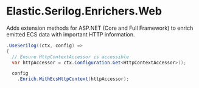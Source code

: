 # Elastic.Serilog.Enrichers.Web

Adds extension methods for ASP.NET (Core and Full Framework) to enrich emitted ECS data with important HTTP information.

```csharp
.UseSerilog((ctx, config) =>
{
  // Ensure HttpContextAccessor is accessible
  var httpAccessor = ctx.Configuration.Get<HttpContextAccessor>();

  config
    .Enrich.WithEcsHttpContext(httpAccessor);
```